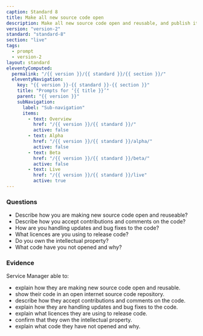 ```yaml
---
caption: Standard 8
title: Make all new source code open
description: Make all new source code open and reusable, and publish it under appropriate licences (or provide a convincing explanation as to why this cannot be done for specific subsets of the source code).
version: "version-2"
standard: "standard-8"
section: "live"
tags:
  - prompt
  - version-2
layout: standard
eleventyComputed:
  permalink: "/{{ version }}/{{ standard }}/{{ section }}/"
  eleventyNavigation:
    key: "{{ version }}-{{ standard }}-{{ section }}"
    title: "Prompts for ‘{{ title }}’"
    parent: "{{ version }}"
    subNavigation:
      label: "Sub-navigation"
      items:
        - text: Overview
          href: "/{{ version }}/{{ standard }}/"
          active: false
        - text: Alpha
          href: "/{{ version }}/{{ standard }}/alpha/"
          active: false
        - text: Beta
          href: "/{{ version }}/{{ standard }}/beta/"
          active: false
        - text: Live
          href: "/{{ version }}/{{ standard }}/live"
          active: true
---
```


### Questions

- Describe how you are making new source code open and reuseable?
- Describe how you accept contributions and comments on the code?
- How are you handling updates and bug fixes to the code?
- What licences are you using to release code?
- Do you own the intellectual property?
- What code have you not opened and why?

### Evidence

Service Manager able to:

- explain how they are making new source code open and reusable.
- show their code in an open internet source code repository.
- describe how they accept contributions and comments on the code.
- explain how they are handling updates and bug fixes to the code.
- explain what licences they are using to release code.
- confirm that they own the intellectual property.
- explain what code they have not opened and why.
